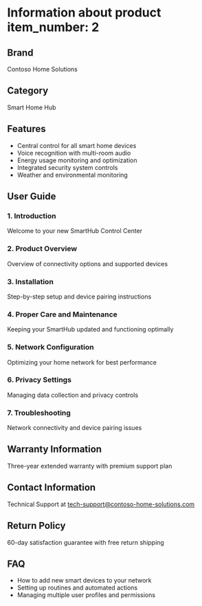 # Information about product item_number: 2

## Brand
Contoso Home Solutions

## Category
Smart Home Hub

## Features
- Central control for all smart home devices
- Voice recognition with multi-room audio
- Energy usage monitoring and optimization
- Integrated security system controls
- Weather and environmental monitoring

## User Guide

### 1. Introduction
Welcome to your new SmartHub Control Center

### 2. Product Overview
Overview of connectivity options and supported devices

### 3. Installation
Step-by-step setup and device pairing instructions

### 4. Proper Care and Maintenance
Keeping your SmartHub updated and functioning optimally

### 5. Network Configuration
Optimizing your home network for best performance

### 6. Privacy Settings
Managing data collection and privacy controls

### 7. Troubleshooting
Network connectivity and device pairing issues

## Warranty Information
Three-year extended warranty with premium support plan

## Contact Information
Technical Support at tech-support@contoso-home-solutions.com

## Return Policy
60-day satisfaction guarantee with free return shipping

## FAQ
- How to add new smart devices to your network
- Setting up routines and automated actions
- Managing multiple user profiles and permissions
